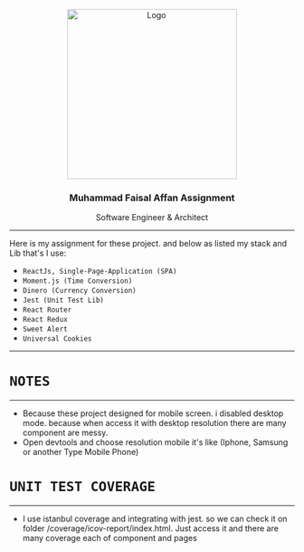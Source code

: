 <p align="center">
  <a href="https://faisalaffan.com">
    <img src="https://d1fdloi71mui9q.cloudfront.net/Qp59itkNRXKoXVt9zguK_6Dpd6ln7zAW63WN4" alt="Logo" width=300 height=300>
  </a>

  <h3 align="center">Muhammad Faisal Affan Assignment</h3>

  <p align="center">
    Software Engineer & Architect
  </p>
</p>

____

Here is my assignment for these project. and below as listed my stack and Lib that's I use:

- `ReactJs, Single-Page-Application (SPA)`
- `Moment.js (Time Conversion)`
- `Dinero (Currency Conversion)`
- `Jest (Unit Test Lib)`
- `React Router`
- `React Redux`
- `Sweet Alert`
- `Universal Cookies`
----
# `NOTES`
----
- Because these project designed for mobile screen. i disabled desktop mode. because when access it with desktop resolution there are many component are messy.
- Open devtools and choose resolution mobile it's like (Iphone, Samsung or another Type Mobile Phone)

# `UNIT TEST COVERAGE`
----
- I use istanbul coverage and integrating with jest. so we can check it on folder <rootdir>/coverage/icov-report/index.html. Just access it and there are many coverage each of component and pages

